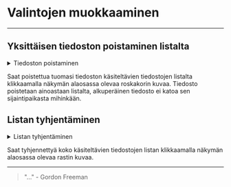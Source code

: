 # Valintojen muokkaaminen

---

## Yksittäisen tiedoston poistaminen listalta

<details>
    <summary><span class="expand-stub"></span>Tiedoston poistaminen</summary>

![Tiedoston poistamisen painike](../../images/workcopy_remove_file.png)

</details>

Saat poistettua tuomasi tiedoston käsiteltävien tiedostojen listalta klikkaamalla näkymän alaosassa olevaa roskakorin kuvaa. Tiedosto poistetaan ainoastaan listalta, alkuperäinen tiedosto ei katoa sen sijaintipaikasta mihinkään.

## Listan tyhjentäminen

<details>
    <summary><span class="expand-stub"></span>Listan tyhjentäminen</summary>

![Listan tyhjentämisen painike](../../images/workcopy_clear_list.png)

</details>

Saat tyhjennettyä koko käsiteltävien tiedostojen listan klikkaamalla näkymän alaosassa olevaa rastin kuvaa.

---

> "..." - Gordon Freeman
